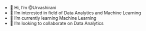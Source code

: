 - 👋 Hi, I’m @Urvashirani
- 👀 I’m interested in field of Data Analytics and Machine Learning
- 🌱 I’m currently learning Machine Learning
- 💞️ I’m looking to collaborate on Data Analytics

